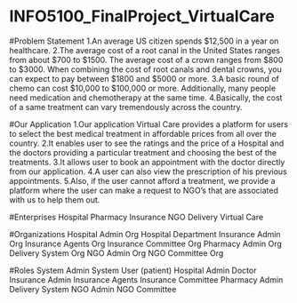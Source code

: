 # INFO5100_FinalProject_VirtualCare

#Problem Statement
1.An average US citizen spends $12,500 in a year on healthcare.
2.The average cost of a root canal in the United States ranges from about $700 to $1500. The average cost of a crown ranges from $800 to $3000. When  combining the cost of root canals and dental crowns, you can expect to pay between $1800 and $5000 or more.
3.A basic round of chemo can cost $10,000 to $100,000 or more. Additionally, many people need medication and chemotherapy at the same time.
4.Basically, the cost of a same treatment can vary tremendously across the country.


#Our Application
1.Our application Virtual Care provides a platform for users to select the best medical treatment in affordable prices from all over the country.
2.It enables user to see the ratings and the price of a Hospital and the doctors providing a particular treatment and choosing the best of the treatments.
3.It allows user to book an appointment with the doctor directly from our application.
4.A user can also view the prescription of his previous appointments.
5.Also, if the user cannot afford a treatment, we provide a platform where the user can make a request to NGO’s that are associated with us to help them        out.

#Enterprises
Hospital 
Pharmacy
Insurance
NGO
Delivery
Virtual Care 

#Organizations 
Hospital Admin Org
Hospital Department
Insurance Admin Org
Insurance Agents Org
Insurance Committee Org
Pharmacy Admin Org
Delivery System Org
NGO Admin Org
NGO Committee Org

#Roles
System Admin
System User (patient)
Hospital Admin 
Doctor 
Insurance Admin 
Insurance Agents
Insurance Committee 
Pharmacy Admin 
Delivery System 
NGO Admin 
NGO Committee










